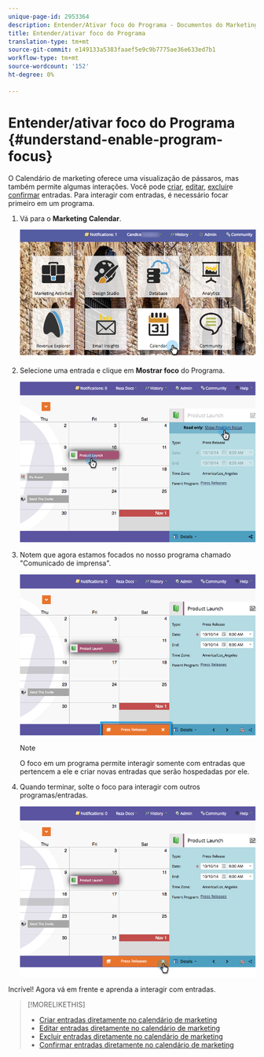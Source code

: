 ```yaml
---
unique-page-id: 2953364
description: Entender/Ativar foco do Programa - Documentos do Marketing - Documentação do produto
title: Entender/ativar foco do Programa
translation-type: tm+mt
source-git-commit: e149133a5383faaef5e9c9b7775ae36e633ed7b1
workflow-type: tm+mt
source-wordcount: '152'
ht-degree: 0%

---
```



# Entender/ativar foco do Programa {#understand-enable-program-focus}

O Calendário de marketing oferece uma visualização de pássaros, mas também permite algumas interações. Você pode [criar](../../../../product-docs/core-marketo-concepts/marketing-calendar/working-with-the-calendar/create-entries-directly-in-the-marketing-calendar.md), [editar](../../../../product-docs/core-marketo-concepts/marketing-calendar/working-with-the-calendar/edit-entries-directly-in-the-marketing-calendar.md), [excluir](../../../../product-docs/core-marketo-concepts/marketing-calendar/working-with-the-calendar/delete-entries-directly-in-the-marketing-calendar.md)e [confirmar](../../../../product-docs/core-marketo-concepts/marketing-calendar/working-with-the-calendar/confirm-entries-directly-in-the-marketing-calendar.md) entradas. Para interagir com entradas, é necessário focar primeiro em um programa.

1. Vá para o **Marketing** **Calendar**.

   ![](assets/2017-05-10-15-30-47-1.png)

1. Selecione uma entrada e clique em **Mostrar foco** do Programa.

   ![](assets/image2014-10-20-13-3a24-3a3.png)

1. Notem que agora estamos focados no nosso programa chamado &quot;Comunicado de imprensa&quot;.

   ![](assets/image2014-10-20-13-3a24-3a15.png)

   >[!NOTE]
   >
   >O foco em um programa permite interagir somente com entradas que pertencem a ele e criar novas entradas que serão hospedadas por ele.

1. Quando terminar, solte o foco para interagir com outros programas/entradas.

   ![](assets/image2014-10-20-13-3a24-3a24.png)

Incrível! Agora vá em frente e aprenda a interagir com entradas.

>[!MORELIKETHIS]
>
>* [Criar entradas diretamente no calendário de marketing](../../../../product-docs/core-marketo-concepts/marketing-calendar/working-with-the-calendar/create-entries-directly-in-the-marketing-calendar.md)
>* [Editar entradas diretamente no calendário de marketing](../../../../product-docs/core-marketo-concepts/marketing-calendar/working-with-the-calendar/edit-entries-directly-in-the-marketing-calendar.md)
>* [Excluir entradas diretamente no calendário de marketing](../../../../product-docs/core-marketo-concepts/marketing-calendar/working-with-the-calendar/delete-entries-directly-in-the-marketing-calendar.md)
>* [Confirmar entradas diretamente no calendário de marketing](../../../../product-docs/core-marketo-concepts/marketing-calendar/working-with-the-calendar/confirm-entries-directly-in-the-marketing-calendar.md)

>



